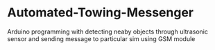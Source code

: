 # Automated-Towing-Messenger
Arduino programming with detecting neaby objects through ultrasonic sensor and sending message to particular sim using GSM module
